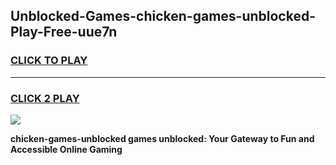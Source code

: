 
## Unblocked-Games-chicken-games-unblocked-Play-Free-uue7n
<h3>
<a href="https://premium76.site?title=chicken-games-unblocked&ref=20M">CLICK TO PLAY</a></h3>
<hr>

<h3>
<a href="https://premium76.site?title=chicken-games-unblocked&ref=20M">CLICK 2 PLAY</a>
  
</h3>

<a href="https://premium76.site?title=chicken-games-unblocked&ref=19M"><img src="https://clearcache.store/games.png"></a>


**chicken-games-unblocked games unblocked: Your Gateway to Fun and Accessible Online Gaming**

